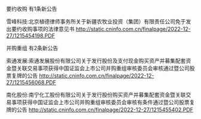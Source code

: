 要约收购 有1条新公告 

雪峰科技:北京植德律师事务所关于新疆农牧业投资（集团）有限责任公司免于发出要约收购事项的法律意见书 http://static.cninfo.com.cn/finalpage/2022-12-27/1215454198.PDF 

并购重组 有2条新公告 

索通发展:索通发展股份有限公司关于发行股份及支付现金购买资产并募集配套资金暨关联交易事项获得中国证监会上市公司并购重组审核委员会审核通过暨公司股票复牌的公告 http://static.cninfo.com.cn/finalpage/2022-12-27/1215456068.PDF 

南化股份:南宁化工股份有限公司关于发行股份购买资产并募集配套资金暨关联交易事项获得中国证监会上市公司并购重组审核委员会审核有条件通过暨公司股票复牌的公告 http://static.cninfo.com.cn/finalpage/2022-12-27/1215455402.PDF 


